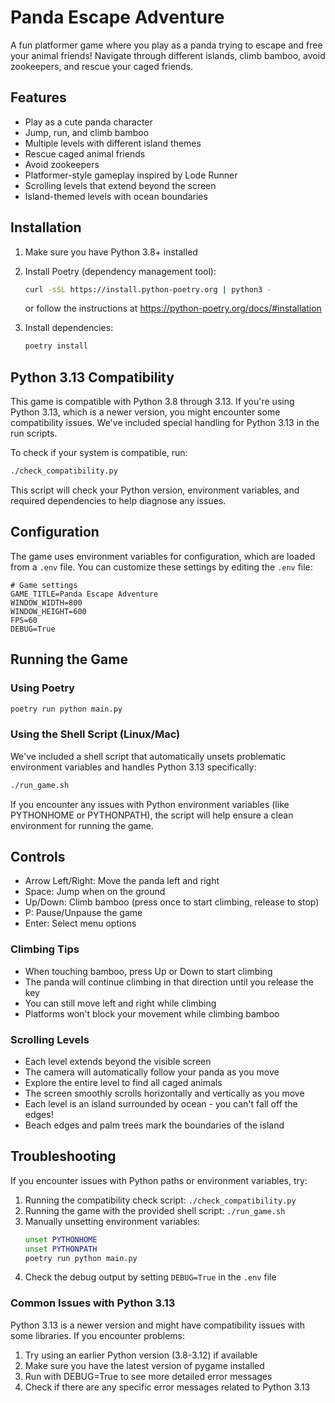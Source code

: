 # Panda Escape Adventure

A fun platformer game where you play as a panda trying to escape and free your animal friends! Navigate through different islands, climb bamboo, avoid zookeepers, and rescue your caged friends.

## Features
- Play as a cute panda character
- Jump, run, and climb bamboo
- Multiple levels with different island themes
- Rescue caged animal friends
- Avoid zookeepers
- Platformer-style gameplay inspired by Lode Runner
- Scrolling levels that extend beyond the screen
- Island-themed levels with ocean boundaries

## Installation
1. Make sure you have Python 3.8+ installed
2. Install Poetry (dependency management tool):
   ```bash
   curl -sSL https://install.python-poetry.org | python3 -
   ```
   or follow the instructions at https://python-poetry.org/docs/#installation

3. Install dependencies:
   ```bash
   poetry install
   ```

## Python 3.13 Compatibility
This game is compatible with Python 3.8 through 3.13. If you're using Python 3.13, which is a newer version, you might encounter some compatibility issues. We've included special handling for Python 3.13 in the run scripts.

To check if your system is compatible, run:
```bash
./check_compatibility.py
```

This script will check your Python version, environment variables, and required dependencies to help diagnose any issues.

## Configuration
The game uses environment variables for configuration, which are loaded from a `.env` file. You can customize these settings by editing the `.env` file:

```
# Game settings
GAME_TITLE=Panda Escape Adventure
WINDOW_WIDTH=800
WINDOW_HEIGHT=600
FPS=60
DEBUG=True
```

## Running the Game

### Using Poetry
```bash
poetry run python main.py
```

### Using the Shell Script (Linux/Mac)
We've included a shell script that automatically unsets problematic environment variables and handles Python 3.13 specifically:

```bash
./run_game.sh
```

If you encounter any issues with Python environment variables (like PYTHONHOME or PYTHONPATH), the script will help ensure a clean environment for running the game.

## Controls
- Arrow Left/Right: Move the panda left and right
- Space: Jump when on the ground
- Up/Down: Climb bamboo (press once to start climbing, release to stop)
- P: Pause/Unpause the game
- Enter: Select menu options

### Climbing Tips
- When touching bamboo, press Up or Down to start climbing
- The panda will continue climbing in that direction until you release the key
- You can still move left and right while climbing
- Platforms won't block your movement while climbing bamboo

### Scrolling Levels
- Each level extends beyond the visible screen
- The camera will automatically follow your panda as you move
- Explore the entire level to find all caged animals
- The screen smoothly scrolls horizontally and vertically as you move
- Each level is an island surrounded by ocean - you can't fall off the edges!
- Beach edges and palm trees mark the boundaries of the island

## Troubleshooting
If you encounter issues with Python paths or environment variables, try:

1. Running the compatibility check script: `./check_compatibility.py`
2. Running the game with the provided shell script: `./run_game.sh`
3. Manually unsetting environment variables:
   ```bash
   unset PYTHONHOME
   unset PYTHONPATH
   poetry run python main.py
   ```
4. Check the debug output by setting `DEBUG=True` in the `.env` file

### Common Issues with Python 3.13
Python 3.13 is a newer version and might have compatibility issues with some libraries. If you encounter problems:

1. Try using an earlier Python version (3.8-3.12) if available
2. Make sure you have the latest version of pygame installed
3. Run with DEBUG=True to see more detailed error messages
4. Check if there are any specific error messages related to Python 3.13
